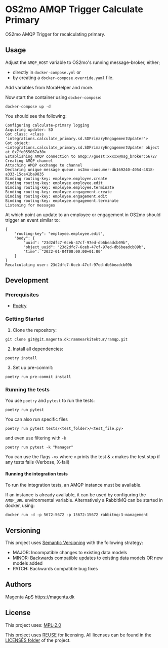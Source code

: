 <!--
SPDX-FileCopyrightText: 2021 Magenta ApS <https://magenta.dk>
SPDX-License-Identifier: MPL-2.0
-->

# OS2mo AMQP Trigger Calculate Primary

OS2mo AMQP Trigger for recalculating primary.

## Usage

Adjust the `AMQP_HOST` variable to OS2mo's running message-broker, either;
* directly in `docker-compose.yml` or
* by creating a `docker-compose.override.yaml` file.

Add variables from MoraHelper and more.

Now start the container using `docker-compose`:
```
docker-compose up -d
```

You should see the following:
```
Configuring calculate-primary logging
Acquiring updater: SD
Got class: <class 'integrations.calculate_primary.sd.SDPrimaryEngagementUpdater'>
Got object: <integrations.calculate_primary.sd.SDPrimaryEngagementUpdater object at 0x7fe055067a30>
Establishing AMQP connection to amqp://guest:xxxxx@msg_broker:5672/
Creating AMQP channel
Attaching AMQP exchange to channel
Declaring unique message queue: os2mo-consumer-db169240-4054-4818-a333-15ca41ba9835
Binding routing-key: employee.employee.create
Binding routing-key: employee.employee.edit
Binding routing-key: employee.employee.terminate
Binding routing-key: employee.engagement.create
Binding routing-key: employee.engagement.edit
Binding routing-key: employee.engagement.terminate
Listening for messages
```

At which point an update to an employee or engagement in OS2mo should trigger an event similar to:
```
{
    "routing-key": "employee.employee.edit",
    "body": {
        "uuid": "23d2dfc7-6ceb-47cf-97ed-db6beadcb09b",
        "object_uuid": "23d2dfc7-6ceb-47cf-97ed-db6beadcb09b",
        "time": "2022-01-04T00:00:00+01:00"
    }
}
Recalculating user: 23d2dfc7-6ceb-47cf-97ed-db6beadcb09b
```

## Development

### Prerequisites

- [Poetry](https://github.com/python-poetry/poetry)

### Getting Started

1. Clone the repository:
```
git clone git@git.magenta.dk:rammearkitektur/ramqp.git
```

2. Install all dependencies:
```
poetry install
```

3. Set up pre-commit:
```
poetry run pre-commit install
```

### Running the tests

You use `poetry` and `pytest` to run the tests:

`poetry run pytest`

You can also run specific files

`poetry run pytest tests/<test_folder>/<test_file.py>`

and even use filtering with `-k`

`poetry run pytest -k "Manager"`

You can use the flags `-vx` where `v` prints the test & `x` makes the test stop if any tests fails (Verbose, X-fail)

#### Running the integration tests

To run the integration tests, an AMQP instance must be available.

If an instance is already available, it can be used by configuring the `AMQP_URL`
environmental variable. Alternatively a RabbitMQ can be started in docker, using:
```
docker run -d -p 5672:5672 -p 15672:15672 rabbitmq:3-management
```

## Versioning

This project uses [Semantic Versioning](https://semver.org/) with the following strategy:
- MAJOR: Incompatible changes to existing data models
- MINOR: Backwards compatible updates to existing data models OR new models added
- PATCH: Backwards compatible bug fixes

## Authors

Magenta ApS <https://magenta.dk>

## License

This project uses: [MPL-2.0](MPL-2.0.txt)

This project uses [REUSE](https://reuse.software) for licensing.
All licenses can be found in the [LICENSES folder](LICENSES/) of the project.
